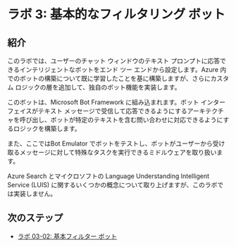 ﻿---
lab:
    title: 'ラボ 3: 基本的なフィルタリング ボット'
    module: 'モジュール 2: ボットの作成'
---

# ラボ 3: 基本的なフィルタリング ボット

## 紹介

このラボでは、ユーザーのチャット ウィンドウのテキスト プロンプトに応答できるインテリジェントなボットをエンド ツー エンドから設定します。Azure 内でのボットの構築について既に学習したことを基に構築しますが、さらにカスタム ロジックの層を追加して、独自のボット機能を実装します。

このボットは、Microsoft Bot Framework に組み込まれます。ボット インターフェイスがテキスト メッセージで受信して応答できるようにするアーキテクチャを呼び出し、ボットが特定のテキストを含む問い合わせに対応できるようにするロジックを構築します。

また、ここではBot Emulator でボットをテストし、ボットがユーザーから受け取るメッセージに対して特殊なタスクを実行できるミドルウェアを取り扱います。

Azure Search とマイクロソフトの Language Understanding Intelligent Service (LUIS) に関するいくつかの概念について取り上げますが、このラボでは実装しません。

## 次のステップ

-   [ラボ 03-02: 基本フィルター ボット](../Lab3-Basic_Filter_Bot/02-Basic_Filter_Bot.md)